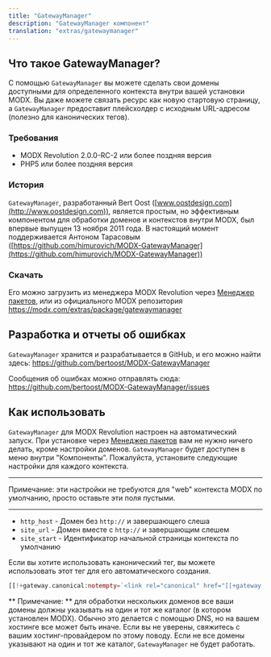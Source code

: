 ```yaml
---
title: "GatewayManager"
description: "GatewayManager компонент"
translation: "extras/gatewaymanager"
---
```


## Что такое GatewayManager?

С помощью `GatewayManager` вы можете сделать свои домены доступными для определенного контекста внутри вашей установки MODX. Вы даже можете связать ресурс как новую стартовую страницу, а `GatewayManager` предоставит плейсхолдер с исходным URL-адресом (полезно для канонических тегов). 

### Требования

- MODX Revolution 2.0.0-RC-2 или более поздняя версия
- PHP5 или более поздняя версия

### История

`GatewayManager`, разработанный Bert Oost ([www.oostdesign.com](http://www.oostdesign.com)), является простым, но эффективным компонентом для обработки доменов и контекстов внутри MODX, был впервые выпущен 13 ноября 2011 года. 
В настоящий момент поддерживается Антоном Тарасовым ([https://github.com/himurovich/MODX-GatewayManager](https://github.com/himurovich/MODX-GatewayManager))

### Скачать

Его можно загрузить из менеджера MODX Revolution через [Менеджер пакетов](building-sites/extras "Менеджер пакетов"), или из официального MODX репозитория <https://modx.com/extras/package/gatewaymanager>

## Разработка и отчеты об ошибках 

`GatewayManager` хранится и разрабатывается в GitHub, и его можно найти здесь: <https://github.com/bertoost/MODX-GatewayManager>

Сообщения об ошибках можно отправлять сюда:  <https://github.com/bertoost/MODX-GatewayManager/issues>

## Как использовать

`GatewayManager` для MODX Revolution настроен на автоматический запуск. При установке через [Менеджер пакетов](building-sites/extras) вам не нужно ничего делать, кроме настройки доменов. `GatewayManager` будет доступен в меню внутри "Компоненты". Пожалуйста, установите следующие настройки для каждого контекста. 

---

Примечание: эти настройки не требуются для "web" контекста MODX по умолчанию, просто оставьте эти поля пустыми. 

---

- `http_host` - Домен без `http://` и завершающего слеша
- `site_url` - Домен вместе с  `http://` и завершающим слешем
- `site_start` - Идентификатор начальной страницы контекста по умолчанию 

Если вы хотите использовать канонический тег, вы можете использовать этот тег для его автоматического создания. 

``` php
[[!+gateway.canonical:notempty=`<link rel="canonical" href="[[+gateway.canonical]]" />`]]
```

** Примечание: ** для обработки нескольких доменов все ваши домены должны указывать на один и тот же каталог (в котором установлен MODX). Обычно это делается с помощью DNS, но на вашем хостинге все может быть иначе. Если вы не уверены, свяжитесь с вашим хостинг-провайдером по этому поводу. Если не все домены указывают на один и тот же каталог, `GatewayManager` не будет работать. 
